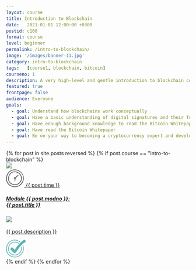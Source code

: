 ```yaml
---
layout: course
title: Introduction to Blockchain
date:   2021-01-01 12:00:00 +0300
postid: c100
format: course
level: beginner
permalink: /intro-to-blockchain/
image: '/images/banner-11.jpg'
category: intro-to-blockchain
tags:   [course1, blockchain, bitcoin]
courseno: 1
description: A very high-level and gentle introduction to blockchain concepts. This course gives you the tools you need to be able to read and understand the Bitcoin whitepaper.
featured: true
frontpage: false
audience: Everyone
goals:
  - goal: Understand how blockchains work conceptually
  - goal: Have a basic understanding of digital signatures and their function
  - goal: Have enough background knowledge to read the Bitcoin Whitepaper
  - goal: Have read the Bitcoin Whitepaper
  - goal: Be on your way to becoming a cryptocurrency expert and developer
---
```


<div class="modules">
  {% for post in site.posts reversed %}
  {% if post.course == "intro-to-blockchain" %}
    <a href="{{ post.url }}">
    <div class="module">
      <img src="/images/icons/{{ post.level }}-{{ post.format }}.svg" class="modulesvgs"/>
      <div class="moduleInner">
        <span class="moduleTime"><img src="/images/clock.svg"> {{ post.time }}</span>
        <h5 class="moduleHeading">Module {{ post.modno }}:<br />
          {{ post.title }}</h5>
        <img class="moduleLine" src="/images/icons/line-{{ post.level }}.svg" />
        <p>{{ post.description }}</p>
        <span class="moduleTick" id="tickmark-{{ post.modno }}"><img src="/images/tickmark.svg"></span>
      </div>
    </div>
    </a>
    {% endif %}
  {% endfor %}
</div>

<script src="/assets/js/modules.js"></script>
